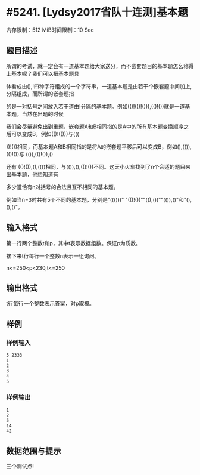 # #5241. [Lydsy2017省队十连测]基本题

内存限制：512 MiB时间限制：10 Sec

## 题目描述

所谓的考试，就一定会有一道基本题给大家送分，而不嵌套题目的基本题怎么称得上基本呢？我们可以把基本题具

体看成由(),!四种字符组成的一个字符串，一道基本题是由若干个嵌套题中间加上,分隔组成，而所谓的嵌套题指

的是一对括号之间放入若干道由!分隔的基本题。例如(()!(()!())),(()!())就是一道基本题。当然在出题的时候

我们会尽量避免出到重题，嵌套题A和B相同指的是A中的所有基本题变换顺序之后可以变成B，例如(()!(()))与(((

))!())相同，而基本题A和B相同指的是将A的嵌套题平移后可以变成B，例如(),(()),(()!())与 (()),(()!()),()

还有 (()!()),(),(())相同，与(()),(),(()!())不同。这天小火车找到了n个合适的题目来出基本题，他想知道有

多少道恰有n对括号的合法且互不相同的基本题。

例如当n=3时共有5个不同的基本题，分别是"((()))" "(()!())""((),())""(()),()"和"(),(),()"。

## 输入格式

第一行两个整数t和p，其中t表示数据组数。保证p为质数。

接下来t行每行一个整数n表示一组询问。

n<=250<p<230,t<=250

## 输出格式

t行每行一个整数表示答案，对p取模。

## 样例

### 样例输入

    
    5 2333
    1
    2
    3
    4
    5
    

### 样例输出

    
    1
    2
    5
    14
    42
    

## 数据范围与提示

三个测试点!
